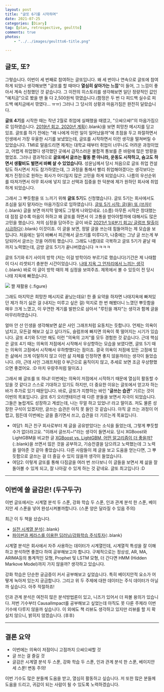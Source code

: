 ```yaml
---
layout: post
title: "글또 6기를 시작하며"
date: 2021-07-25
categories: [Diary]
tag: [plan, retrospective, geultto]
comments: true
photos:
    - "../../images/geultto6-title.png"

--- 
```

## 글또, 또?

그렇습니다. 이번이 세 번째로 참여하는 글또입니다. 
왜 세 번이나 연속으로 글또에 참여하게 되었나 생각해보면 "글또를 할 때마다 **열심히 살아가는 느낌**"이 들어, 그 느낌이 좋아서 계속 신청했던 것 같습니다.
그 이전의 히스토리를 생각해보면 일단 정량적인 값인 "예치금"으로 봤을 땐 둘 다 2,500원씩 깎였습니다.(함정은 두 번 다 피드백 실수로 피드백 예치금에서 깎였다... ㅠㅠ)
그러나 그 당시의 상황과 마음가짐은 완전히 달랐습니다.

**글또 4기**를 시작한 때는 작년 2월로 취업에 실패했을 때였고, "으쌰으쌰!"의 마음가짐으로 임하였습니다. [2019년 회고, 2020년 계획](https://assaeunji.github.io/diary/2020-02-25-geultto/){:.blank}을 보면 희망찬 메시지를 담고 있죠. 글또를 하기 전에는 "왜 나에게 이런 일이 일어났을까"에 초점을 두고 좌절하면서 인생에서 가장 우울한 시기를 보냈었는데, 글또를 시작하면서 이런 생각을 떨쳐버릴 수 있었습니다. 
TMI로 말씀드리면 제게는 대학교 때부터 취업이 너무나도 어려운 과정이었고, 어렵게 취업했다 생각했던 곳에서 급작스러운 불합격 통보를 준 바람에 많은 방황을 했었죠.
그러나 결과적으로 **글또에서 글쓰는 활동 뿐 아니라, 운동도 시작하고, 숨고도 하면서 생활비도 벌면서 바삐 살 수 있었습니다.** 성윤님께서 당시 처음으로 글또 취업 컨설팅도 하시면서 저도 참가하였는데, 그 과정을 통해서 빨리 취업해야겠다는 생각보다는 제가 진정으로 원하는 회사가 어디일지 많은 고민을 하게 되었습니다. 나름의 우선순위를 따져가면서 아무 회사에 넣지 않고 선택과 집중을 한 덕분에 제가 원하던 회사에 취업하게 되었습니다. 

그래서 그 뿌듯함을 또 느끼기 위해 **글또 5기**도 신청했습니다. 글또 5기는 회사에서도 초심을 잃지 말자라는 마음가짐으로 임하였습니다. [글또 5기 시작: 글(을) 또 (쓰자)!](https://assaeunji.github.io/diary/2020-11-15-geultto5/){:.blank} 글을 보면 마지막 말에도 그렇게 나와있네요. (소름) 아무튼 시작은 창대했는데 점점 갈수록 마음이 허하고 왜 글또를 하면서 이 고통을 받아야할까에 대해서도 많은 고민을 했습니다. 저의 심정을 담아주는 글이 바로 [2021년 1/4분기 회고/ 글럼프 탈출이 시급하다](https://assaeunji.github.io/diary/2021-04-03-glump/){:.blank} 이것이죠. 이 글을 보면, 정말 글을 쓰는데 힘들어하는 제 모습을 보입니다. 처음에는 일이 바빠서 피곤해서 글쓰기를 미루다가, 나중에는 그냥 글 쓰는게 부담되어서 글쓰는 것을 어려워 했습니다. 그래도 나름대로 극복하고 글또 5기가 끝날 때까지 노력했는데, 금방 글또 5기가 끝나버렸습니다 ㅋㅋㅋㅋ

글또 5기와 6기 사이의 방학 (저는 이걸 방학이라 부르기로 했습니다)기간은 제 나태함이 다시 리셋되기 충분한 시간이었습니다. [나태 지옥 그 언저리에서 느끼는 생각](https://assaeunji.github.io/diary/2021-06-23-newstart/){:.blank} 바로 이 글이 방학 때의 제 심정을 보여주죠. 제목에서 볼 수 있듯이 전 당시 나태 지옥에 빠졌습니다. 

![](../../images/https://assaeunji.github.io/images/newstart-hell.gif)
짤 재활용
{:.figure}

그래도 마지막은 희망찬 메시지로 끝났는데요! 한 줄 요약을 하자면 나태지옥에 빠져있던 제가 하기 싫은 걸 (내지는 미루고 싶은 걸) 억지로 한 번 해봤더니 느꼈던 뿌듯함을 매우 크게 느꼈고, 이 우연한 계기를 발판으로 삼아서 "루틴을 깨자"는 생각과 함께 글을 마무리하였습니다. 

얼마 안 산 인생을 생각해보면 삶은 사인 그래프처럼 요동치는 듯합니다. 언제는 의욕이 넘치고, 모든걸 해보고 싶고 싶다가도, 슬럼프에 빠지면 의욕이 쭉 떨어지는 시기가 있습니다. 글또 4기와 5기만 해도 이런 "의욕의 고저"를 모두 경험한 것 같습니다. 근데 핵심은 글또 4기 때는 의욕의 저점에서 시작해서 우상향하는 모습을 보였다면, 글또 5기 때는 의욕의 고점에서 시작해서 우하향했다는 점이죠. 결국 의욕이 저점에 있든 고점에 있든 삶에서 크게 이탈하지 않고 이런 삶 자체를 인정하면 좋지 않을까라는 생각이 들었습니다. (아, 근데 사인 그래프처럼 0 부근으로 움직이지 않고, 추세로 보면 조금 우상향했으면 좋겠어요. :D 마치 우량주처럼 말이죠.)

그래서 왜 글또를 또 하냐! 이번에는 의욕이 저점에서 시작하기 때문에 열심히 활동할 수 있을 것 같다고 스스로 기대하고 있기도 하지만, 더 중요한 이유는 글또에서 얻고자 하는 바가 추가로 있기 때문입니다. 바로, 글또가 지향하는 바인 "**글쓰는 습관**" 기르는 것이 이번의 목표입니다. 글또 6기 오리엔테이션 때 다른 분들을 보면서 자극이 되었습니다. 그들은 놀랍게도 성장하고 계셨는데, 나는 무얼 하고 있었나! 라고 말이죠. 저도 물론 성장한 구석이 있겠지만, 글쓰는 습관은 아직 못 들인 것 같습니다. 아직 글 쓰는 과정이 어렵고, 힘든데 이번에는 글을 즐기면서 쓰고, 습관을 더 기르는게 목표입니다.

* 여담1: 최근 친구 회사로부터 제 글을 공유받았다는 소식을 들었는데, 그렇게 뿌듯할 수가 없더라고요. "이래서 글쓰지~!"라는 생각이 들면서요. 당시 XGBoost와 LightGBM을 비교한 글 [XGBoost vs. LightGBM, 어떤 알고리즘이 더 좋을까?](https://assaeunji.github.io/ml/2021-01-07-xgboost/){:.blank}을 쓰면서 많은 것을 공부하고, 기승전결을 담으려고 노력했는데 그 노력을 알아준 것 같아 좋았습니다. 다른 사람들이 제 글을 보고 도움을 얻는다면, 그 뿌듯함으로 글쓰는 걸 더 즐길 수 있지 않을까 생각이 들었습니다.
* 여담2: 이렇게 글또를 통해 다짐글을 여러 번 쓰다보니 이 글들을 보면서 제 삶을 잘 돌아볼 수 있게 되고, 잘 나아갈 수 있게 하는 것 같네요. 글또 최고입니다 :D


---
## 이번에 쓸 글감은! (두구두구)

이번 글또에서는 시계열 분석 두 스푼, 강화 학습 두 스푼, 인과 관계 분석 한 스푼, 베이지안 세 스푼을 넣어 완성시켜볼까합니다. (스푼 양은 달라질 수 있음 주의)

최근 이 두 책을 샀습니다. 
* [실전 시계열 분석](http://www.kyobobook.co.kr/product/detailViewKor.laf?ejkGb=KOR&mallGb=KOR&barcode=9791162244081&orderClick=LEA&Kc=){:.blank}
* [파이썬과 케라스를 이용한 딥러닝/강화학습 주식투자](http://www.kyobobook.co.kr/product/detailViewKor.laf?ejkGb=KOR&mallGb=KOR&barcode=9791158392031&orderClick=LAG&Kc=){:.blank}

시계열 분석은 회사에서 자주 사용하는 데이터가 시계열인데, 시계열적 특성을 잘 이해하고 분석하면 좋겠다 하여 공부해보고자 합니다. 구체적으로는 정상성, AR, MA, ARIMA등의 통계적인 모형, Prophet 및 LSTM 모형, 더 간다면 HMM (Hidden Markove Model)까지 가지 않을까? 생각하고 있습니다. 

강화 학습은 단순한 궁금증이 커서 공부해보고 싶었습니다. 특히 베이지안적 요소가 어떻게 녹아져 있는지 궁금합니다.
그리고 위 두 주제에 대한 데이터는 주식 데이터가 아닐까 싶습니다. 아주 적절하죠!

인과 관계 분석은 여전히 많은 분석방법론이 있고, 니즈가 있어서 더 파볼 용의가 있습니다. 저번 기수부터 CausalImpact를 공부해보고 싶었는데 아직도 못 다룬 주제라 이번 기수에 다루지 않을까 싶습니다.
이 외에도 책 리뷰도 생각하고 있지만 리뷰를 할 지 확실치 않으니, 밝히지 않겠습니다. (후후)


---
## 결론 요약

* 이번에는 의욕이 저점이니 고점까지 으쌰으쌰할 것
* 글 쓰는 걸 즐길 것 
* 글감은 시계열 분석 두 스푼, 강화 학습 두 스푼, 인과 관계 분석 한 스푼, 베이지안 세 스푼! 변동 주의!

이번 기수도 많은 분들께 도움을 받고, 열심히 활동하고 싶습니다. 저 또한 많은 분들께 도움을 드리고, 귀감이 되는 사람이 될 수 있도록 노력하겠습니다.
